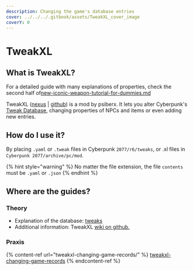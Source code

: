 ```yaml
---
description: Changing the game's database entries
cover: ../../../.gitbook/assets/TweakXL_cover_image
coverY: 0
---
```


# TweakXL

## What is TweakXL?

For a detailed guide with many explanations of properties, check the second half of[new-iconic-weapon-tutorial-for-dummies.md](../../../modding-guides/items-equipment/adding-new-items/weapons/new-iconic-weapon-tutorial-for-dummies.md "mention")

TweakXL ([nexus](https://www.nexusmods.com/cyberpunk2077/mods/4197) | [github](https://github.com/psiberx/cp2077-tweak-xl)) is a mod by psiberx. It lets you alter Cyberpunk's [Tweak Database](../../tweaks/tweaks/), changing properties of NPCs and items or even adding new entries.

## How do I use it?

By placing `.yaml` or `.tweak` files in Cyberpunk `2077/r6/tweaks`, or .xl files in `Cyberpunk 2077/archive/pc/mod`.

{% hint style="warning" %}
No matter the file extension, the file `contents` must be `.yaml` or `.json`&#x20;
{% endhint %}

## Where are the guides?

### Theory

* Explanation of the database: [tweaks](../../tweaks/tweaks/ "mention")
* Additional information: TweakXL [wiki on github.](https://github.com/psiberx/cp2077-tweak-xl/wiki/TweakDB)

### Praxis

{% content-ref url="tweakxl-changing-game-records/" %}
[tweakxl-changing-game-records](tweakxl-changing-game-records/)
{% endcontent-ref %}
